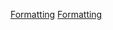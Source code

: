 [Formatting](Category:Protoflux{{#translation:}} "wikilink")
[Formatting](Category:NodeMenu{{#translation:}} "wikilink")